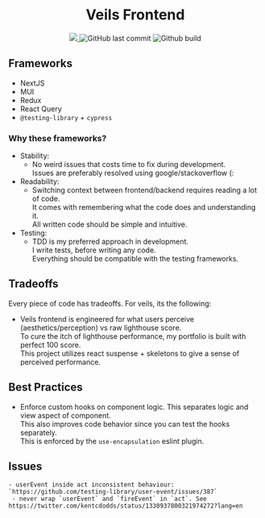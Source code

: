 <h1 align="center"> Veils Frontend </h1>

<p align="center">
  <a href="https://codecov.io/gh/johnshift/veils">
  <img src="https://codecov.io/gh/johnshift/veils/branch/main/graph/badge.svg?token=VEGDX3IKZE"/>
 </a>
 <img alt="GitHub last commit" src="https://img.shields.io/github/last-commit/johnshift/veils?logo=github" />
 <img alt='Github build' src="https://img.shields.io/github/workflow/status/johnshift/veils/Production?style=flat-square" />
</p>

## Frameworks

- NextJS
- MUI
- Redux
- React Query
- `@testing-library` + `cypress`

### Why these frameworks?

- Stability:
  - No weird issues that costs time to fix during development.  
    Issues are preferably resolved using google/stackoverflow (:
- Readability:
  - Switching context between frontend/backend requires reading a lot of code.  
    It comes with remembering what the code does and understanding it.  
    All written code should be simple and intuitive.
- Testing:
  - TDD is my preferred approach in development.  
    I write tests, before writing any code.  
    Everything should be compatible with the testing frameworks.

## Tradeoffs

Every piece of code has tradeoffs. For veils, its the following:

- Veils frontend is engineered for what users perceive (aesthetics/perception) vs raw lighthouse score.  
  To cure the itch of lighthouse performance, my portfolio is built with perfect 100 score.  
  This project utilizes react suspense + skeletons to give a sense of perceived performance.

## Best Practices

- Enforce custom hooks on component logic. This separates logic and view aspect of component.  
  This also improves code behavior since you can test the hooks separately.  
  This is enforced by the `use-encapsulation` eslint plugin.

## Issues

    - userEvent inside act inconsistent behaviour: `https://github.com/testing-library/user-event/issues/387`
     - never wrap `userEvent` and `fireEvent` in `act`. See https://twitter.com/kentcdodds/status/1330937800321974272?lang=en
